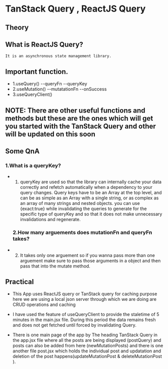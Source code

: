 # TanStack Query , ReactJS Query
## Theory
 ## What is ReactJS Query?
    It is an asynchronous state management library.
    
 ## Important function.
   * 1.useQuery()
     --queryFn
     --queryKey
   * 2.useMutation()
      --mutatationFn
      --onSuccess
   * 3.useQueryClient()

 ##  NOTE: There are other useful functions and methods but these are the ones which will get you started with the TanStack Query and other will be updated on this soon

  ## Some QnA

  ### 1.What is a queryKey?
* 1. queryKey are used so that the library can internally cache your data correctly and refetch automatically when a dependency to your query changes. Query keys have to be an Array at the top level, and can be as simple as an Array with a single string, or as complex as an array of many strings and nested objects.
      you can use {exact:true} while invalidating the queries to generate for the specific type of queryKey and so that it does not make unnecessary invalidations and regenerate.

   ### 2.How many arguements does mutationFn and queryFn takes?
* 2. It takes only one arguement so if you wanna pass more than one arguement make sure to pass those arguments in a object and then pass that into the mutate method.

## Practical 
*   This App uses ReactJS query or TanStack query for caching purpose here we are using a local json server through which we are doing are CRUD operations and caching 

*  I have used the feature of useQueryClient to provide the staletime of 5 minutes in the main.jsx file. During this period the data remains fresh and does not get fetched until forced by invalidating Query.

*  There is one main page of the app by The heading TanStack Query in the app.jsx file where all the posts are being displayed (postQuery) and posts can also be added from here (newMutationPosts) and there is one another file post.jsx which holds the individual post and updatation and deletion of the post happens(updateMutationPost & deleteMutationPost ).

<!-- * ### Necessary dependencies
    tanstack/react-query
    tanstack/react-query-devtools
    json-server -->

   